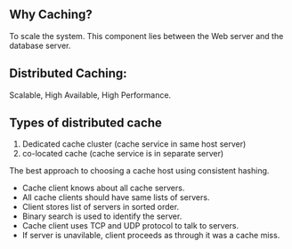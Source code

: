 ## Why Caching? 
To scale the system. This component lies between the Web server and the database server.

## Distributed Caching:

Scalable, High Available, High Performance. 

## Types of distributed cache 
1. Dedicated cache cluster (cache service in same host server)
2. co-located cache (cache service is in separate server)

The best approach to choosing a cache host using consistent hashing. 

  * Cache client knows about all cache servers.
  * All cache clients should have same lists of servers.
  * Client stores list of servers in sorted order.
  * Binary search is used to identify the server.
  * Cache client uses TCP and UDP protocol to talk to servers.
  * If server is unavilable, client proceeds as through it was a cache miss.
